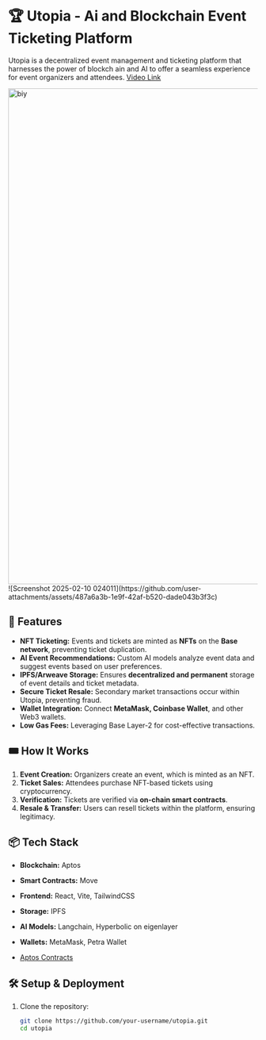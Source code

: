 # 🏆 Utopia - Ai and Blockchain Event Ticketing Platform

Utopia is a decentralized event management and ticketing platform that harnesses the power of blockch
ain and AI to offer a seamless experience for event organizers and attendees. 
[Video Link](https://youtu.be/U33PISp47U0)

<img width="1000" alt="biy" src="https://github.com/user-attachments/assets/223efda2-5135-46b8-bbd4-c4a3f81644c2" />
![Screenshot 2025-02-10 024011](https://github.com/user-attachments/assets/487a6a3b-1e9f-42af-b520-dade043b3f3c)

## 🚀 Features
- **NFT Ticketing:** Events and tickets are minted as **NFTs** on the **Base network**, preventing ticket duplication.
- **AI Event Recommendations:** Custom AI models analyze event data and suggest events based on user preferences.
- **IPFS/Arweave Storage:** Ensures **decentralized and permanent** storage of event details and ticket metadata.
- **Secure Ticket Resale:** Secondary market transactions occur within Utopia, preventing fraud.
- **Wallet Integration:** Connect **MetaMask, Coinbase Wallet**, and other Web3 wallets.
- **Low Gas Fees:** Leveraging Base Layer-2 for cost-effective transactions.

## 🎟️ How It Works
1. **Event Creation:** Organizers create an event, which is minted as an NFT.
2. **Ticket Sales:** Attendees purchase NFT-based tickets using cryptocurrency.
3. **Verification:** Tickets are verified via **on-chain smart contracts**.
4. **Resale & Transfer:** Users can resell tickets within the platform, ensuring legitimacy.

## 📦 Tech Stack
- **Blockchain:** Aptos
- **Smart Contracts:** Move
- **Frontend:** React, Vite, TailwindCSS
- **Storage:** IPFS
- **AI Models:** Langchain, Hyperbolic on eigenlayer
- **Wallets:** MetaMask, Petra Wallet

- [Aptos Contracts](https://explorer.aptoslabs.com/account/0x903a8c9e37c744674108ea208c81e60ff09d78c612ffa9df78396e99634f8204/modules/run/AptosEvent5/create_event?network=testnet)

## 🛠️ Setup & Deployment
1. Clone the repository:
   ```sh
   git clone https://github.com/your-username/utopia.git
   cd utopia
